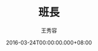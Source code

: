 ---
issue: 165
title: 班長
author: 王秀容
date: 2016-03-24T00:00:00.000+08:00
topic: 懷想
difficulty: 1
wikidata: Q98095530
wikidata_link: https://www.wikidata.org/wiki/Q98095530
author_wikidata_link: https://www.wikidata.org/wiki/Q98096261
author_wikidata: Q98096261
---